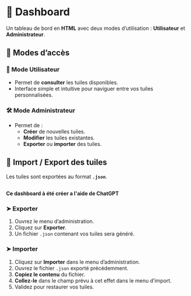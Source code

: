 # 🧭 Dashboard

Un tableau de bord en **HTML** avec deux modes d’utilisation : **Utilisateur** et **Administrateur**.

## 🔐 Modes d’accès

### 👤 Mode Utilisateur
- Permet de **consulter** les tuiles disponibles.  
- Interface simple et intuitive pour naviguer entre vos tuiles personnalisées.

### 🛠️ Mode Administrateur
- Permet de :
  - **Créer** de nouvelles tuiles.  
  - **Modifier** les tuiles existantes.  
  - **Exporter** ou **importer** des tuiles.  

## 🔄 Import / Export des tuiles

Les tuiles sont exportées au format **`.json`**.

##
**Ce dashboard à été créer a l'aide de ChatGPT**

### ➤ Exporter
1. Ouvrez le menu d’administration.  
2. Cliquez sur **Exporter**.  
3. Un fichier `.json` contenant vos tuiles sera généré.  

### ➤ Importer
1. Cliquez sur **Importer** dans le menu d’administration.  
2. Ouvrez le fichier `.json` exporté précédemment.  
3. **Copiez le contenu** du fichier.  
4. **Collez-le** dans le champ prévu à cet effet dans le menu d’import.  
5. Validez pour restaurer vos tuiles.  
